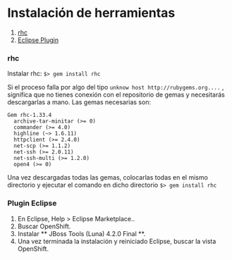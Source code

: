# Instalación de herramientas

1. [rhc](#rhc)
2. [Eclipse Plugin](#eclipseplugin)

### rhc <a name="rhc"></a>

Instalar rhc: `$> gem install rhc`

Si el proceso falla por algo del tipo `unknow host http://rubygems.org....` , significa que no tienes conexión con el repositorio 
  de gemas y necesitarás descargarlas a mano. Las gemas necesarias son:

    Gem rhc-1.33.4
      archive-tar-minitar (>= 0)
      commander (>= 4.0)
      highline (~> 1.6.11)
      httpclient (>= 2.4.0)
      net-scp (>= 1.1.2)
      net-ssh (>= 2.0.11)
      net-ssh-multi (>= 1.2.0)
      open4 (>= 0)


  Una vez descargadas todas las gemas, colocarlas todas en el mismo directorio y ejecutar el comando en dicho directorio `$> gem install rhc`

### Plugin Eclipse <a name="eclipseplugin"></a>
1. En Eclipse, Help > Eclipse Marketplace..
1. Buscar OpenShift.
1. Instalar ** JBoss Tools (Luna) 4.2.0 Final **.
1. Una vez terminada la instalación y reiniciado Eclipse, buscar la vista OpenShift.